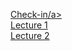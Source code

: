 <a href="https://antshep-umich.github.io/wk5/check-in/">Check-in/a><br>
<a href="https://antshep-umich.github.io/wk5/lecture1/">Lecture 1</a><br>
<a href="https://antshep-umich.github.io/wk5/lecture2/">Lecture 2</a>
